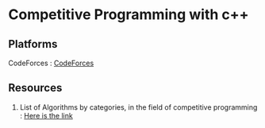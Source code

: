 # Competitive Programming with c++

## Platforms

CodeForces : [CodeForces](https://codeforces.com/problemset)


## Resources
1. List of Algorithms by categories, in the field of competitive programming : [Here is the link](https://cp-algorithms.com/)
